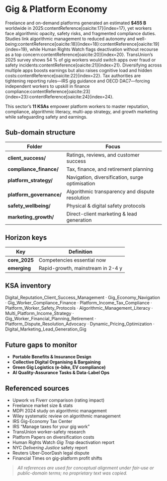 Gig & Platform Economy
======================

Freelance and on-demand platforms generated an estimated **$455 B** worldwide in 2025:contentReference[oaicite:17]{index=17}, yet workers face algorithmic opacity, safety risks, and fragmented compliance duties. Studies link algorithmic management to reduced autonomy and well-being:contentReference[oaicite:18]{index=18}:contentReference[oaicite:19]{index=19}, while Human Rights Watch flags deactivation without recourse as a top concern:contentReference[oaicite:20]{index=20}. TransUnion’s 2025 survey shows 54 % of gig workers would switch apps over fraud or safety incidents:contentReference[oaicite:21]{index=21}. Diversifying across multiple apps boosts earnings but also raises cognitive load and hidden costs:contentReference[oaicite:22]{index=22}. Tax authorities are tightening reporting rules—IRS gig guidance and OECD DAC7—forcing independent workers to upskill in finance compliance:contentReference[oaicite:23]{index=23}:contentReference[oaicite:24]{index=24}.  

This sector’s **11 KSAs** empower platform workers to master reputation, compliance, algorithmic literacy, multi-app strategy, and growth marketing while safeguarding safety and earnings.

## Sub-domain structure

| Folder | Focus |
|--------|-------|
| **client_success/** | Ratings, reviews, and customer success |
| **compliance_finance/** | Tax, finance, and retirement planning |
| **platform_strategy/** | Navigation, diversification, surge optimisation |
| **platform_governance/** | Algorithmic transparency and dispute resolution |
| **safety_wellbeing/** | Physical & digital safety protocols |
| **marketing_growth/** | Direct-client marketing & lead generation |

## Horizon keys

| Key | Definition |
|-----|------------|
| **core_2025** | Competencies essential now |
| **emerging**  | Rapid-growth, mainstream in 2-4 y |

## KSA inventory

Digital_Reputation_Client_Success_Management · Gig_Economy_Navigation · Gig_Worker_Compliance_Finance · Platform_Income_Tax_Compliance · Platform_Worker_Safety_Protocols · Algorithmic_Management_Literacy · Multi_Platform_Income_Strategy · Gig_Worker_Financial_Planning_Retirement · Platform_Dispute_Resolution_Advocacy · Dynamic_Pricing_Optimization · Digital_Marketing_Lead_Generation_Gig

## Future gaps to monitor

* **Portable Benefits & Insurance Design**  
* **Collective Digital Organising & Bargaining**  
* **Green Gig Logistics (e-bike, EV compliance)**  
* **AI Quality-Assurance Tasks & Data-Label Ops**  

## Referenced sources

- Upwork vs Fiverr comparison (rating impact)
- Freelance market size & stats
- MDPI 2024 study on algorithmic management
- Wiley systematic review on algorithmic management 
- IRS Gig-Economy Tax Center 
- IRS “Manage taxes for your gig work”
- TransUnion worker-safety research  
- Platform Papers on diversification costs  
- Human Rights Watch *Gig Trap* deactivation report  
- NYC *Delivering Justice* safety report
- Reuters Uber-DoorDash legal dispute 
- Financial Times on gig-platform profit shifts 

> *All references are used for conceptual alignment under fair-use or public-domain terms; no proprietary text was copied.*
